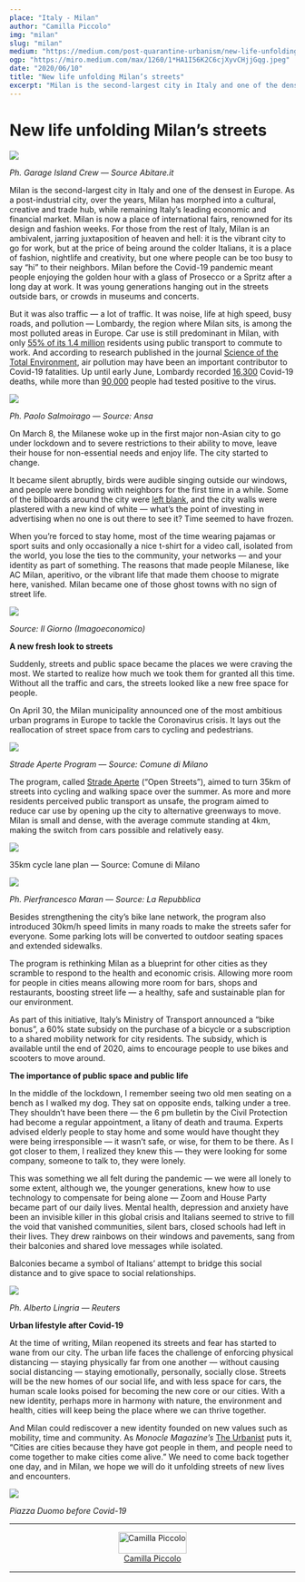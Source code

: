 ```yaml
---
place: "Italy - Milan"
author: "Camilla Piccolo"
img: "milan"
slug: "milan"
medium: "https://medium.com/post-quarantine-urbanism/new-life-unfolding-milans-streets-b5b32aef5bb9"
ogp: "https://miro.medium.com/max/1260/1*HA1I56K2C6cjXyvCHjjGqg.jpeg"
date: "2020/06/10"
title: "New life unfolding Milan’s streets"
excerpt: "Milan is the second-largest city in Italy and one of the densest in Europe. As a post-industrial city, over the years, Milan has morphed into a cultural,"
---
```


New life unfolding Milan’s streets
==================================

<img class="s t u gk ai" src="https://miro.medium.com/max/1260/1*HA1I56K2C6cjXyvCHjjGqg.jpeg"/>

_Ph. Garage Island Crew — Source Abitare.it_

Milan is the second-largest city in Italy and one of the densest in Europe. As a post-industrial city, over the years, Milan has morphed into a cultural, creative and trade hub, while remaining Italy’s leading economic and financial market. Milan is now a place of international fairs, renowned for its design and fashion weeks. For those from the rest of Italy, Milan is an ambivalent, jarring juxtaposition of heaven and hell: it is the vibrant city to go for work, but at the price of being around the colder Italians, it is a place of fashion, nightlife and creativity, but one where people can be too busy to say “hi” to their neighbors. Milan before the Covid-19 pandemic meant people enjoying the golden hour with a glass of Prosecco or a Spritz after a long day at work. It was young generations hanging out in the streets outside bars, or crowds in museums and concerts.

But it was also traffic — a lot of traffic. It was noise, life at high speed, busy roads, and pollution — Lombardy, the region where Milan sits, is among the most polluted areas in Europe. Car use is still predominant in Milan, with only [55% of its 1.4 million](https://www.theguardian.com/world/2020/apr/21/milan-seeks-to-prevent-post-crisis-return-of-traffic-pollution?CMP=share_btn_fb&fbclid=IwAR3jl7iG_JwA_ZA-tUtjcQAHHgvSrJMx8lNvuAggQ5fLwHl3DYbEnCx2sQ4) residents using public transport to commute to work. And according to research published in the journal [Science of the Total Environment](https://www.sciencedirect.com/science/article/pii/S0048969720321215), air pollution may have been an important contributor to Covid-19 fatalities. Up until early June, Lombardy recorded [16,300](http://www.salute.gov.it/imgs/C_17_notizie_4870_0_file.pdf) Covid-19 deaths, while more than [90,000](http://www.salute.gov.it/imgs/C_17_notizie_4870_0_file.pdf) people had tested positive to the virus.

<img class="s t u gk ai" src="https://miro.medium.com/max/1400/1*9PkjW8aYbeAOCK2N9C1BhQ.jpeg"/>

_Ph. Paolo Salmoirago — Source: Ansa_

On March 8, the Milanese woke up in the first major non-Asian city to go under lockdown and to severe restrictions to their ability to move, leave their house for non-essential needs and enjoy life. The city started to change.

It became silent abruptly, birds were audible singing outside our windows, and people were bonding with neighbors for the first time in a while. Some of the billboards around the city were [left blank](https://www.ilmilaneseimbruttito.com/2020/04/10/milano-senza-sponsor-per-la-prima-volta-nessun-cartellone-pubblicitario-ricopre-gli-edifici-in-restauro/), and the city walls were plastered with a new kind of white — what’s the point of investing in advertising when no one is out there to see it? Time seemed to have frozen.

When you’re forced to stay home, most of the time wearing pajamas or sport suits and only occasionally a nice t-shirt for a video call, isolated from the world, you lose the ties to the community, your networks — and your identity as part of something. The reasons that made people Milanese, like AC Milan, aperitivo, or the vibrant life that made them choose to migrate here, vanished. Milan became one of those ghost towns with no sign of street life.

<img class="s t u gk ai" src="https://miro.medium.com/max/1400/1*tw48i5Y4jWHdW8yQKi1RMA.jpeg"/>

_Source: Il Giorno (Imagoeconomico)_

**A new fresh look to streets**

Suddenly, streets and public space became the places we were craving the most. We started to realize how much we took them for granted all this time. Without all the traffic and cars, the streets looked like a new free space for people.

On April 30, the Milan municipality announced one of the most ambitious urban programs in Europe to tackle the Coronavirus crisis. It lays out the reallocation of street space from cars to cycling and pedestrians.

<img class="s t u gk ai" src="https://miro.medium.com/max/1400/1*P3_2-l79BZi7gLte6hqeeQ.png"/>

_Strade Aperte Program — Source: Comune di Milano_

The program, called [Strade Aperte](https://www.comune.milano.it/-/quartieri.-con-strade-aperte-nuove-aree-pedonali-ciclabili-zone-30-e-spazi-pubblici) (“Open Streets”), aimed to turn 35km of streets into cycling and walking space over the summer. As more and more residents perceived public transport as unsafe, the program aimed to reduce car use by opening up the city to alternative greenways to move. Milan is small and dense, with the average commute standing at 4km, making the switch from cars possible and relatively easy.

<img class="s t u gk ai" src="https://miro.medium.com/max/1240/1*bvnwKAk7lpw-gFuLMunykw.gif"/>

35km cycle lane plan — Source: Comune di Milano

<img class="s t u gk ai" src="https://miro.medium.com/max/1120/1*4p02gqOdPRlyLulvQkVl3g.jpeg"/>

_Ph. Pierfrancesco Maran — Source: La Repubblica_

Besides strengthening the city’s bike lane network, the program also introduced 30km/h speed limits in many roads to make the streets safer for everyone. Some parking lots will be converted to outdoor seating spaces and extended sidewalks.

The program is rethinking Milan as a blueprint for other cities as they scramble to respond to the health and economic crisis. Allowing more room for people in cities means allowing more room for bars, shops and restaurants, boosting street life — a healthy, safe and sustainable plan for our environment.

As part of this initiative, Italy’s Ministry of Transport announced a “bike bonus”, a 60% state subsidy on the purchase of a bicycle or a subscription to a shared mobility network for city residents. The subsidy, which is available until the end of 2020, aims to encourage people to use bikes and scooters to move around.

**The importance of public space and public life**

In the middle of the lockdown, I remember seeing two old men seating on a bench as I walked my dog. They sat on opposite ends, talking under a tree. They shouldn’t have been there — the 6 pm bulletin by the Civil Protection had become a regular appointment, a litany of death and trauma. Experts advised elderly people to stay home and some would have thought they were being irresponsible — it wasn’t safe, or wise, for them to be there. As I got closer to them, I realized they knew this — they were looking for some company, someone to talk to, they were lonely.

This was something we all felt during the pandemic — we were all lonely to some extent, although we, the younger generations, knew how to use technology to compensate for being alone — Zoom and House Party became part of our daily lives. Mental health, depression and anxiety have been an invisible killer in this global crisis and Italians seemed to strive to fill the void that vanished communities, silent bars, closed schools had left in their lives. They drew rainbows on their windows and pavements, sang from their balconies and shared love messages while isolated.

Balconies became a symbol of Italians’ attempt to bridge this social distance and to give space to social relationships.

<img class="s t u gk ai" src="https://miro.medium.com/max/1400/1*rObKG5Aul8EO9aETC5xRiA.jpeg"/>

_Ph. Alberto Lingria — Reuters_

**Urban lifestyle after Covid-19**

At the time of writing, Milan reopened its streets and fear has started to wane from our city. The urban life faces the challenge of enforcing physical distancing — staying physically far from one another — without causing social distancing — staying emotionally, personally, socially close. Streets will be the new homes of our social life, and with less space for cars, the human scale looks poised for becoming the new core or our cities. With a new identity, perhaps more in harmony with nature, the environment and health, cities will keep being the place where we can thrive together.

And Milan could rediscover a new identity founded on new values such as mobility, time and community. As _Monocle Magazine’s_ [The Urbanist](https://monocle.com/radio/shows/the-urbanist/) puts it, “Cities are cities because they have got people in them, and people need to come together to make cities come alive.” We need to come back together one day, and in Milan, we hope we will do it unfolding streets of new lives and encounters.

<img class="s t u gk ai" src="https://miro.medium.com/max/1400/1*EgbsOZK4iEvq8TRrIKDv3w.jpeg"/>

_Piazza Duomo before Covid-19_

---

<div style="display: flex; margin-bottom: 2rem">
    <div style="margin: 0 auto; text-align: center">
        <img style="width:100%" alt="Camilla Piccolo" src="https://miro.medium.com/fit/c/96/96/1*uheNW1JwRR-8sTy40AprDw.jpeg"><br/>
        <a href="https://medium.com/@CamillaPiccolo?source=post_page-----b5b32aef5bb9----------------------">Camilla Piccolo</a>
    </div>
</div>

---
